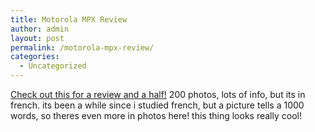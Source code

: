 ```yaml
---
title: Motorola MPX Review
author: admin
layout: post
permalink: /motorola-mpx-review/
categories:
  - Uncategorized
---
```

[Check out this for a review and a half!][1] 200 photos, lots of info, but its in french. its been a while since i studied french, but a picture tells a 1000 words, so theres even more in photos here! this thing looks really cool!

 [1]: http://www.mobinaute.com/mobinaute/testMotorolaMPx.php